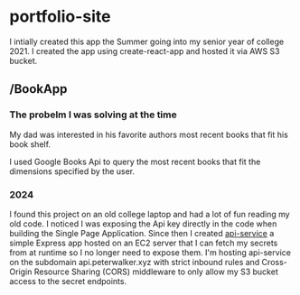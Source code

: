 # portfolio-site

I intially created this app the Summer going into my senior year of college 2021. I created the app using create-react-app and hosted it via AWS S3 bucket.

## /BookApp

### The probelm I was solving at the time

My dad was interested in his favorite authors most recent books that fit his book shelf.

I used Google Books Api to query the most recent books that fit the dimensions specified by the user.

### 2024

I found this project on an old college laptop and had a lot of fun reading my old code.
I noticed I was exposing the Api key directly in the code when building the Single Page Application.
Since then I created [api-service](https://github.com/petertimwalker/api-service) a simple Express app hosted on an EC2 server that I can fetch my secrets from at runtime so I no longer need to expose them.
I'm hosting api-service on the subdomain api.peterwalker.xyz with strict inbound rules and Cross-Origin Resource Sharing (CORS) middleware to only allow my S3 bucket access to the secret endpoints.
